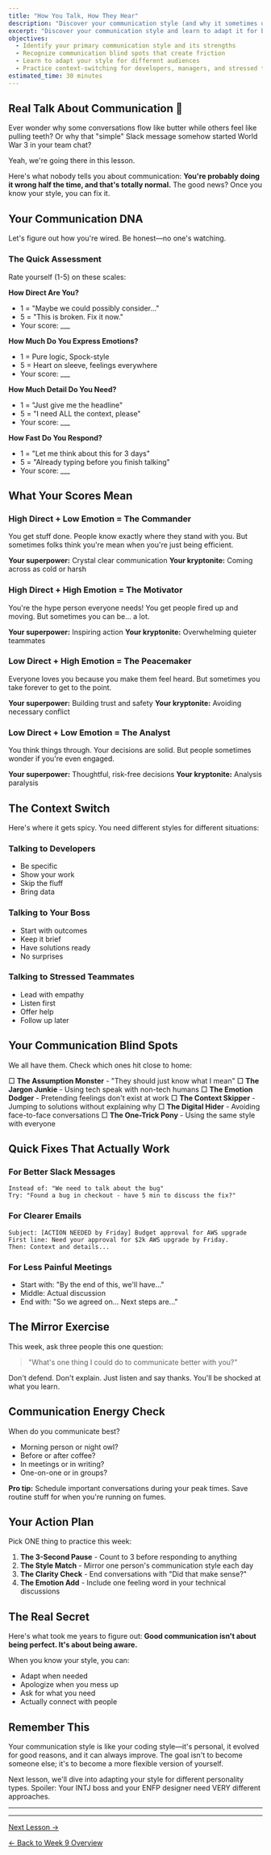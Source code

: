 ```yaml
---
title: "How You Talk, How They Hear"
description: "Discover your communication style (and why it sometimes doesn't work)"
excerpt: "Discover your communication style and learn to adapt it for better workplace connections and outcomes."
objectives:
  - Identify your primary communication style and its strengths
  - Recognize communication blind spots that create friction
  - Learn to adapt your style for different audiences
  - Practice context-switching for developers, managers, and stressed teammates
estimated_time: 30 minutes
---
```


## Real Talk About Communication 💬

Ever wonder why some conversations flow like butter while others feel like pulling teeth? Or why that "simple" Slack message somehow started World War 3 in your team chat?

Yeah, we're going there in this lesson.

Here's what nobody tells you about communication: **You're probably doing it wrong half the time, and that's totally normal.** The good news? Once you know your style, you can fix it.

## Your Communication DNA

Let's figure out how you're wired. Be honest—no one's watching.

### The Quick Assessment

Rate yourself (1-5) on these scales:

**How Direct Are You?**

- 1 = "Maybe we could possibly consider..."
- 5 = "This is broken. Fix it now."
- Your score: ___

**How Much Do You Express Emotions?**

- 1 = Pure logic, Spock-style
- 5 = Heart on sleeve, feelings everywhere
- Your score: ___

**How Much Detail Do You Need?**

- 1 = "Just give me the headline"
- 5 = "I need ALL the context, please"
- Your score: ___

**How Fast Do You Respond?**

- 1 = "Let me think about this for 3 days"
- 5 = "Already typing before you finish talking"
- Your score: ___

## What Your Scores Mean

### High Direct + Low Emotion = The Commander

You get stuff done. People know exactly where they stand with you. But sometimes folks think you're mean when you're just being efficient.

**Your superpower:** Crystal clear communication
**Your kryptonite:** Coming across as cold or harsh

### High Direct + High Emotion = The Motivator

You're the hype person everyone needs! You get people fired up and moving. But sometimes you can be... a lot.

**Your superpower:** Inspiring action
**Your kryptonite:** Overwhelming quieter teammates

### Low Direct + High Emotion = The Peacemaker

Everyone loves you because you make them feel heard. But sometimes you take forever to get to the point.

**Your superpower:** Building trust and safety
**Your kryptonite:** Avoiding necessary conflict

### Low Direct + Low Emotion = The Analyst

You think things through. Your decisions are solid. But people sometimes wonder if you're even engaged.

**Your superpower:** Thoughtful, risk-free decisions
**Your kryptonite:** Analysis paralysis

## The Context Switch

Here's where it gets spicy. You need different styles for different situations:

### Talking to Developers

- Be specific
- Show your work
- Skip the fluff
- Bring data

### Talking to Your Boss

- Start with outcomes
- Keep it brief
- Have solutions ready
- No surprises

### Talking to Stressed Teammates

- Lead with empathy
- Listen first
- Offer help
- Follow up later

## Your Communication Blind Spots

We all have them. Check which ones hit close to home:

□ **The Assumption Monster** - "They should just know what I mean"
□ **The Jargon Junkie** - Using tech speak with non-tech humans
□ **The Emotion Dodger** - Pretending feelings don't exist at work
□ **The Context Skipper** - Jumping to solutions without explaining why
□ **The Digital Hider** - Avoiding face-to-face conversations
□ **The One-Trick Pony** - Using the same style with everyone

## Quick Fixes That Actually Work

### For Better Slack Messages

```
Instead of: "We need to talk about the bug"
Try: "Found a bug in checkout - have 5 min to discuss the fix?"
```

### For Clearer Emails

```
Subject: [ACTION NEEDED by Friday] Budget approval for AWS upgrade
First line: Need your approval for $2k AWS upgrade by Friday.
Then: Context and details...
```

### For Less Painful Meetings

- Start with: "By the end of this, we'll have..."
- Middle: Actual discussion
- End with: "So we agreed on... Next steps are..."

## The Mirror Exercise

This week, ask three people this one question:

> "What's one thing I could do to communicate better with you?"

Don't defend. Don't explain. Just listen and say thanks. You'll be shocked at what you learn.

## Communication Energy Check

When do you communicate best?

- Morning person or night owl?
- Before or after coffee?
- In meetings or in writing?
- One-on-one or in groups?

**Pro tip:** Schedule important conversations during your peak times. Save routine stuff for when you're running on fumes.

## Your Action Plan

Pick ONE thing to practice this week:

1. **The 3-Second Pause** - Count to 3 before responding to anything
2. **The Style Match** - Mirror one person's communication style each day
3. **The Clarity Check** - End conversations with "Did that make sense?"
4. **The Emotion Add** - Include one feeling word in your technical discussions

## The Real Secret

Here's what took me years to figure out: **Good communication isn't about being perfect. It's about being aware.**

When you know your style, you can:

- Adapt when needed
- Apologize when you mess up
- Ask for what you need
- Actually connect with people

## Remember This

Your communication style is like your coding style—it's personal, it evolved for good reasons, and it can always improve. The goal isn't to become someone else; it's to become a more flexible version of yourself.

Next lesson, we'll dive into adapting your style for different personality types. Spoiler: Your INTJ boss and your ENFP designer need VERY different approaches.

---

---

[Next Lesson →](/journey/week-09/02-personality-adaptation/)

[← Back to Week 9 Overview](/journey/week-09/)
